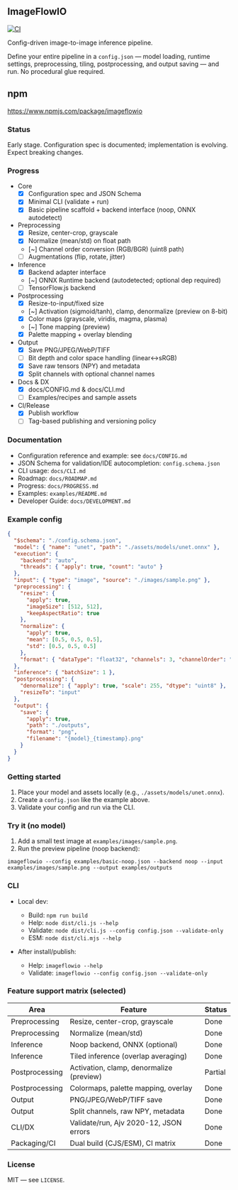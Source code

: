 ## ImageFlowIO

[![CI](https://github.com/IsmailMabrouki/imageflowio/actions/workflows/ci.yml/badge.svg)](https://github.com/IsmailMabrouki/imageflowio/actions/workflows/ci.yml)

Config-driven image-to-image inference pipeline.

Define your entire pipeline in a `config.json` — model loading, runtime settings, preprocessing, tiling, postprocessing, and output saving — and run. No procedural glue required.

## npm

https://www.npmjs.com/package/imageflowio

### Status

Early stage. Configuration spec is documented; implementation is evolving. Expect breaking changes.

### Progress

- Core
  - [x] Configuration spec and JSON Schema
  - [x] Minimal CLI (validate + run)
  - [x] Basic pipeline scaffold + backend interface (noop, ONNX autodetect)
- Preprocessing
  - [x] Resize, center-crop, grayscale
  - [x] Normalize (mean/std) on float path
  - [~] Channel order conversion (RGB/BGR) (uint8 path)
  - [ ] Augmentations (flip, rotate, jitter)
- Inference
  - [x] Backend adapter interface
  - [~] ONNX Runtime backend (autodetected; optional dep required)
  - [ ] TensorFlow.js backend
- Postprocessing
  - [x] Resize-to-input/fixed size
  - [~] Activation (sigmoid/tanh), clamp, denormalize (preview on 8-bit)
  - [x] Color maps (grayscale, viridis, magma, plasma)
  - [~] Tone mapping (preview)
  - [x] Palette mapping + overlay blending
- Output
  - [x] Save PNG/JPEG/WebP/TIFF
  - [ ] Bit depth and color space handling (linear↔sRGB)
  - [x] Save raw tensors (NPY) and metadata
  - [x] Split channels with optional channel names
- Docs & DX
  - [x] docs/CONFIG.md & docs/CLI.md
  - [ ] Examples/recipes and sample assets
- CI/Release
  - [x] Publish workflow
  - [ ] Tag-based publishing and versioning policy

### Documentation

- Configuration reference and example: see `docs/CONFIG.md`
- JSON Schema for validation/IDE autocompletion: `config.schema.json`
- CLI usage: `docs/CLI.md`
- Roadmap: `docs/ROADMAP.md`
- Progress: `docs/PROGRESS.md`
- Examples: `examples/README.md`
- Developer Guide: `docs/DEVELOPMENT.md`

### Example config

```json
{
  "$schema": "./config.schema.json",
  "model": { "name": "unet", "path": "./assets/models/unet.onnx" },
  "execution": {
    "backend": "auto",
    "threads": { "apply": true, "count": "auto" }
  },
  "input": { "type": "image", "source": "./images/sample.png" },
  "preprocessing": {
    "resize": {
      "apply": true,
      "imageSize": [512, 512],
      "keepAspectRatio": true
    },
    "normalize": {
      "apply": true,
      "mean": [0.5, 0.5, 0.5],
      "std": [0.5, 0.5, 0.5]
    },
    "format": { "dataType": "float32", "channels": 3, "channelOrder": "rgb" }
  },
  "inference": { "batchSize": 1 },
  "postprocessing": {
    "denormalize": { "apply": true, "scale": 255, "dtype": "uint8" },
    "resizeTo": "input"
  },
  "output": {
    "save": {
      "apply": true,
      "path": "./outputs",
      "format": "png",
      "filename": "{model}_{timestamp}.png"
    }
  }
}
```

### Getting started

1. Place your model and assets locally (e.g., `./assets/models/unet.onnx`).
2. Create a `config.json` like the example above.
3. Validate your config and run via the CLI.

### Try it (no model)

1. Add a small test image at `examples/images/sample.png`.
2. Run the preview pipeline (noop backend):

```
imageflowio --config examples/basic-noop.json --backend noop --input examples/images/sample.png --output examples/outputs
```

### CLI

- Local dev:

  - Build: `npm run build`
  - Help: `node dist/cli.js --help`
  - Validate: `node dist/cli.js --config config.json --validate-only`
  - ESM: `node dist/cli.mjs --help`

- After install/publish:
  - Help: `imageflowio --help`
  - Validate: `imageflowio --config config.json --validate-only`

### Feature support matrix (selected)

| Area           | Feature                                  | Status  |
| -------------- | ---------------------------------------- | ------- |
| Preprocessing  | Resize, center-crop, grayscale           | Done    |
| Preprocessing  | Normalize (mean/std)                     | Done    |
| Inference      | Noop backend, ONNX (optional)            | Done    |
| Inference      | Tiled inference (overlap averaging)      | Done    |
| Postprocessing | Activation, clamp, denormalize (preview) | Partial |
| Postprocessing | Colormaps, palette mapping, overlay      | Done    |
| Output         | PNG/JPEG/WebP/TIFF save                  | Done    |
| Output         | Split channels, raw NPY, metadata        | Done    |
| CLI/DX         | Validate/run, Ajv 2020-12, JSON errors   | Done    |
| Packaging/CI   | Dual build (CJS/ESM), CI matrix          | Done    |

### License

MIT — see `LICENSE`.
